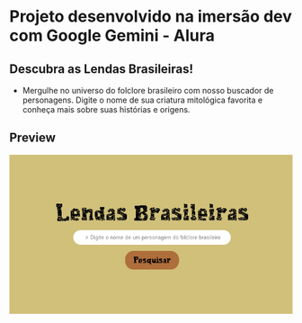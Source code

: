 # Projeto desenvolvido na imersão dev com Google Gemini - Alura

## Descubra as Lendas Brasileiras!
- Mergulhe no universo do folclore brasileiro com nosso buscador de personagens. Digite o nome de sua criatura mitológica favorita e conheça mais sobre suas histórias e origens.

## Preview
![preview do projeto](Img-preview.jpg)


